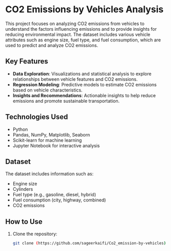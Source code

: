 # CO2 Emissions by Vehicles Analysis

This project focuses on analyzing CO2 emissions from vehicles to understand the factors influencing emissions and to provide insights for reducing environmental impact. The dataset includes various vehicle attributes such as engine size, fuel type, and fuel consumption, which are used to predict and analyze CO2 emissions.

## Key Features
- **Data Exploration**: Visualizations and statistical analysis to explore relationships between vehicle features and CO2 emissions.
- **Regression Modeling**: Predictive models to estimate CO2 emissions based on vehicle characteristics.
- **Insights and Recommendations**: Actionable insights to help reduce emissions and promote sustainable transportation.

## Technologies Used
- Python
- Pandas, NumPy, Matplotlib, Seaborn
- Scikit-learn for machine learning
- Jupyter Notebook for interactive analysis

## Dataset
The dataset includes information such as:
- Engine size
- Cylinders
- Fuel type (e.g., gasoline, diesel, hybrid)
- Fuel consumption (city, highway, combined)
- CO2 emissions

## How to Use
1. Clone the repository:
   ```bash
   git clone (https://github.com/sageerkaifi/Co2_emission-by-vehicles)
